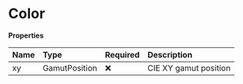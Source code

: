 # Color

**Properties**

| Name | Type          | Required | Description           |
| :--- | :------------ | :------- | :-------------------- |
| xy   | GamutPosition | ❌       | CIE XY gamut position |

<!-- This file was generated by liblab | https://liblab.com/ -->
